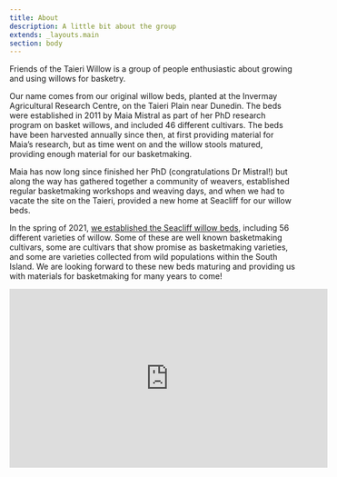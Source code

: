 ```yaml
---
title: About
description: A little bit about the group
extends: _layouts.main
section: body
---
```

Friends of the Taieri Willow is a group of people enthusiastic about growing and using willows for basketry. 

<x-img src="/assets/img/IMG_20201101_154517576.jpg" caption="" class="float-right"/>

Our name comes from our original willow beds, planted at the Invermay Agricultural Research Centre, on the Taieri Plain near Dunedin. The beds were established in 2011 by Maia Mistral as part of her PhD research program on basket willows, and included 46 different cultivars. The beds have been harvested annually since then, at first providing material for Maia’s research, but as time went on and the willow stools matured, providing enough material for our basketmaking. 

Maia has now long since finished her PhD (congratulations Dr Mistral!) but along the way has gathered together a community of weavers, established regular basketmaking workshops and weaving days, and when we had to vacate the site on the Taieri, provided a new home at Seacliff for our willow beds.

In the spring of 2021, [we established the Seacliff willow beds](/news/2021-10-31_new_willow_beds), including 56 different varieties of willow. Some of these are well known basketmaking cultivars, some are cultivars that show promise as basketmaking varieties, and some are varieties collected from wild populations within the South Island. We are looking forward to these new beds maturing and providing us with materials for basketmaking for many years to come!

<p>
<iframe width="560" height="315" src="https://www.youtube-nocookie.com/embed/8wH5XW9loWI" title="YouTube video player" frameborder="0" allow="accelerometer; autoplay; clipboard-write; encrypted-media; gyroscope; picture-in-picture" allowfullscreen></iframe>
</p>
